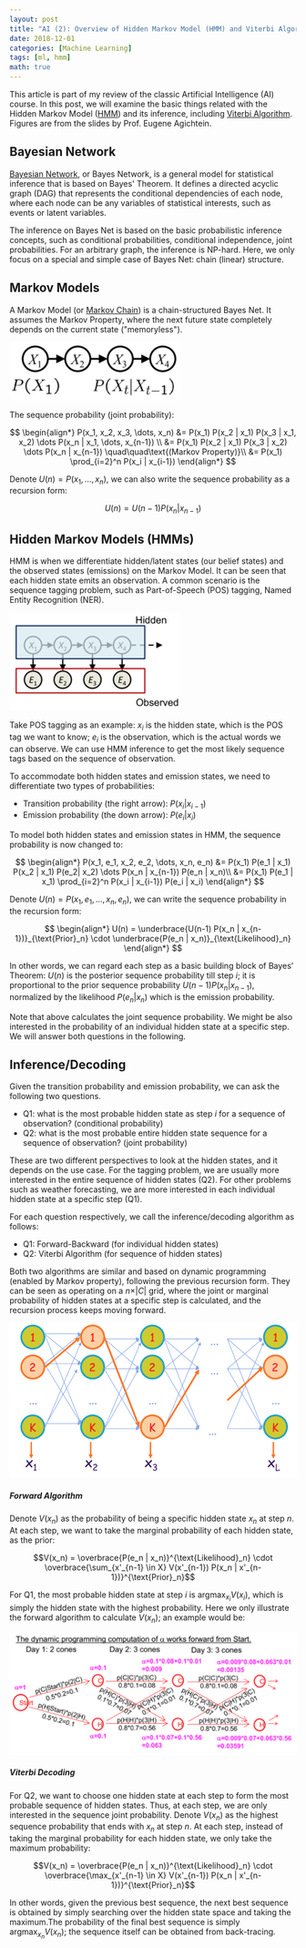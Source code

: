 ```yaml
---
layout: post
title: "AI (2): Overview of Hidden Markov Model (HMM) and Viterbi Algorithm"
date: 2018-12-01
categories: [Machine Learning]
tags: [ml, hmm]
math: true
---
```


This article is part of my review of the classic Artificial Intelligence (AI) course. In this post, we will examine the basic things related with the Hidden Markov Model ([HMM](https://en.wikipedia.org/wiki/Hidden_Markov_model)) and its inference, including [Viterbi Algorithm](https://en.wikipedia.org/wiki/Viterbi_algorithm). Figures are from the slides by Prof. Eugene Agichtein.

## Bayesian Network

[Bayesian Network](https://en.wikipedia.org/wiki/Bayesian_network), or Bayes Network, is a general model for statistical inference that is based on Bayes' Theorem. It defines a directed acyclic graph (DAG) that represents the conditional dependencies of each node, where each node can be any variables of statistical interests, such as events or latent variables.

The inference on Bayes Net is based on the basic probabilistic inference concepts, such as conditional probabilities, conditional independence, joint probabilities. For an arbitrary graph, the inference is NP-hard. Here, we only focus on a special and simple case of Bayes Net: chain (linear) structure.

## Markov Models

A Markov Model (or [Markov Chain](https://en.wikipedia.org/wiki/Markov_chain)) is a chain-structured Bayes Net. It assumes the Markov Property, where the next future state completely depends on the current state ("memoryless").

![hmm](/assets/img/legacy/hmm1.png)

The sequence probability (joint probability):

$$
\begin{align*}
P(x_1, x_2, x_3, \dots, x_n) &= P(x_1) P(x_2 | x_1) P(x_3 | x_1, x_2) \dots P(x_n | x_1, \dots, x_{n-1}) \\
&= P(x_1) P(x_2 | x_1) P(x_3 | x_2) \dots P(x_n | x_{n-1}) \quad\quad\text{(Markov Property)}\\
&= P(x_1) \prod_{i=2}^n P(x_i | x_{i-1})
\end{align*}
$$

Denote $U(n)= P(x_1, \dots, x_n)$, we can also write the sequence probability as a recursion form:

$$U(n) = U(n-1) P(x_n | x_{n-1})$$

## Hidden Markov Models (HMMs)

HMM is when we differentiate hidden/latent states (our belief states) and the observed states (emissions) on the Markov Model. It can be seen that each hidden state emits an observation. A common scenario is the sequence tagging problem, such as Part-of-Speech (POS) tagging, Named Entity Recognition (NER).

![hmm](/assets/img/legacy/hmm2.png)

Take POS tagging as an example: $x_i$ is the hidden state, which is the POS tag we want to know; $e_i$ is the observation, which is the actual words we can observe. We can use HMM inference to get the most likely sequence tags based on the sequence of observation.

To accommodate both hidden states and emission states, we need to differentiate two types of probabilities:
* Transition probability (the right arrow): $P(x_i \vert x_{i-1})$
* Emission probability (the down arrow): $P(e_i \vert x_i)$

To model both hidden states and emission states in HMM, the sequence probability is now changed to:

$$
\begin{align*}
P(x_1, e_1, x_2, e_2, \dots, x_n, e_n) &= P(x_1) P(e_1 | x_1) P(x_2 | x_1) P(e_2| x_2) \dots P(x_n | x_{n-1}) P(e_n | x_n)\\
&= P(x_1)  P(e_1 | x_1) \prod_{i=2}^n P(x_i | x_{i-1}) P(e_i | x_i)
\end{align*}
$$

Denote $U(n) = P(x_1, e_1, \dots, x_n, e_n)$, we can write the sequence probability in the recursion form:

$$
\begin{align*}
U(n) = \underbrace{U(n-1) P(x_n | x_{n-1})}_{\text{Prior}_n} \cdot \underbrace{P(e_n | x_n)}_{\text{Likelihood}_n}
\end{align*}
$$

In other words, we can regard each step as a basic building block of Bayes’ Theorem: $U(n)$ is the posterior sequence probability till step $i$; it is proportional to the prior sequence probability $U(n-1) P(x_n \vert x_{n-1})$, normalized by the likelihood $P(e_n \vert x_n)$ which is the emission probability.

Note that above calculates the joint sequence probability. We might be also interested in the probability of an individual hidden state at a specific step. We will answer both questions in the following.

## Inference/Decoding

Given the transition probability and emission probability, we can ask the following two questions.

- Q1: what is the most probable hidden state as step $i$ for a sequence of observation? (conditional probability)
- Q2: what is the most probable entire hidden state sequence for a sequence of observation? (joint probability)

These are two different perspectives to look at the hidden states, and it depends on the use case. For the tagging problem, we are usually more interested in the entire sequence of hidden states (Q2). For other problems such as weather forecasting, we are more interested in each individual hidden state at a specific step (Q1).

For each question respectively, we call the inference/decoding algorithm as follows:

- Q1: Forward-Backward (for individual hidden states)
- Q2: Viterbi Algorithm (for sequence of hidden states)

Both two algorithms are similar and based on dynamic programming (enabled by Markov property), following the previous recursion form. They can be seen as operating on a $n \times \vert C \vert$ grid, where the joint or marginal probability of hidden states at a specific step is calculated, and the recursion process keeps moving forward.

![hmm](/assets/img/legacy/hmm3.png)

##### Forward Algorithm

Denote $V(x_n)$ as the probability of being a specific hidden state $x_n$ at step $n$. At each step, we want to take the marginal probability of each hidden state, as the prior:

$$V(x_n) = \overbrace{P(e_n | x_n)}^{\text{Likelihood}_n} \cdot \overbrace{\sum_{x'_{n-1} \in X} V(x'_{n-1}) P(x_n | x'_{n-1})}^{\text{Prior}_n}$$

For Q1, the most probable hidden state at step $i$ is $\text{argmax}_{x_i} V(x_i)$, which is simply the hidden state with the highest probability. Here we only illustrate the forward algorithm to calculate $V(x_n)$; an example would be:

![hmm](/assets/img/legacy/hmm4.png)

##### Viterbi Decoding

For Q2, we want to choose one hidden state at each step to form the most probable sequence of hidden states. Thus, at each step, we are only interested in the sequence joint probability. Denote $V(x_n)$ as the highest sequence probability that ends with $x_n$ at step $n$. At each step, instead of taking the marginal probability for each hidden state, we only take the maximum probability:

$$V(x_n) = \overbrace{P(e_n | x_n)}^{\text{Likelihood}_n} \cdot \overbrace{\max_{x'_{n-1} \in X} V(x'_{n-1}) P(x_n | x'_{n-1})}^{\text{Prior}_n}$$

In other words, given the previous best sequence, the next best sequence is obtained by simply searching over the hidden state space and taking the maximum.The probability of the final best sequence is simply $\text{argmax}_{x_n} V(x_n)$; the sequence itself can be obtained from back-tracing.
